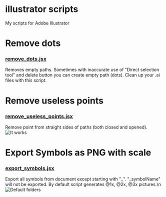 # illustrator scripts
My scripts for Adobe Illustrator
# Remove dots
### [remove_dots.jsx](https://github.com/colorage/illustrator_scripts/blob/master/remove_dots.jsx)
Removes empty paths.
Sometimes with inaccurate use of "Direct selection tool" and delete button you can create empty path (dots). Clean up your .ai files with this script. 
# Remove useless points
### [remove_useless_points.jsx](https://github.com/colorage/illustrator_scripts/blob/master/remove_useless_points.jsx)
Remove point from straight sides of paths (both closed and opened).
![It works](http://s32.postimg.org/ohbqlh0at/remove_dots.gif)
# Export Symbols as PNG with scale
### [export_symbols.jsx](https://github.com/colorage/illustrator_scripts/blob/master/export_symbols.jsx)
Export all symbols from document except starting with "_". "_symbolName" will not be exported.
By default script generates @1x, @2x, @3x pictures.\n
![Default folders](https://s28.postimg.org/7y1wz6wot/Capture.png)
